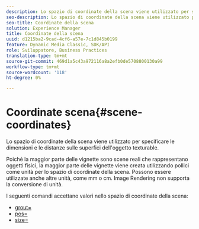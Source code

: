 ```yaml
---
description: Lo spazio di coordinate della scena viene utilizzato per specificare le dimensioni e le distanze sulle superfici dell'oggetto texturable.
seo-description: Lo spazio di coordinate della scena viene utilizzato per specificare le dimensioni e le distanze sulle superfici dell'oggetto texturable.
seo-title: Coordinate della scena
solution: Experience Manager
title: Coordinate della scena
uuid: d1215ba2-9cad-4cf6-a57e-7c1d845b0199
feature: Dynamic Media Classic, SDK/API
role: Sviluppatore, Business Practices
translation-type: tm+mt
source-git-commit: 469d1a5c43a972116a8a2efb0de5708800130a99
workflow-type: tm+mt
source-wordcount: '118'
ht-degree: 0%

---
```



# Coordinate scena{#scene-coordinates}

Lo spazio di coordinate della scena viene utilizzato per specificare le dimensioni e le distanze sulle superfici dell&#39;oggetto texturable.

Poiché la maggior parte delle vignette sono scene reali che rappresentano oggetti fisici, la maggior parte delle vignette viene creata utilizzando pollici come unità per lo spazio di coordinate della scena. Possono essere utilizzate anche altre unità, come mm o cm. Image Rendering non supporta la conversione di unità.

I seguenti comandi accettano valori nello spazio di coordinate della scena:

* [grout=](../../../../../../ir-api/http-protocol/image-rendering-api-ref/c-ir-http-protocol-ref/c-ir-http-protocol-command-reference/r-ir-grout.md#reference-73651cbbbc344adba2626ef950d3672a)
* [pos=](../../../../../../ir-api/http-protocol/image-rendering-api-ref/c-ir-http-protocol-ref/c-ir-http-protocol-command-reference/r-ir-pos.md#reference-22c10904a0ce4c8bb41c2c78104221b8)
* [size=](../../../../../../ir-api/http-protocol/image-rendering-api-ref/c-ir-http-protocol-ref/c-ir-http-protocol-command-reference/r-ir-http-size.md#reference-1220d6fbcde4479aba91de7adacdc988)

